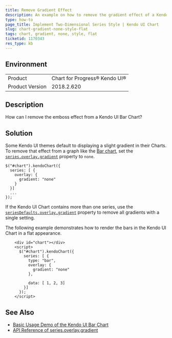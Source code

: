 ```yaml
---
title: Remove Gradient Effect
description: An example on how to remove the gradient effect of a Kendo UI Chart series for a two-dimensional style.
type: how-to
page_title: Implement Two-Dimensional Series Style | Kendo UI Chart
slug: chart-gradient-none-style-flat
tags: chart, gradient, none, style, flat
ticketid: 1170343
res_type: kb
---
```


## Environment

<table>
 <tr>
  <td>Product</td>
  <td>Chart for Progress® Kendo UI®</td>
 </tr>
 <tr>
  <td>Product Version</td>
  <td>2018.2.620</td>
 </tr>
</table>

## Description

How can I remove the emboss effect from a Kendo UI Bar Chart?

## Solution

Some Kendo UI themes default to displaying a slight gradient in their Charts. To remove that effect from a graph like the [Bar chart](https://demos.telerik.com/kendo-ui/bar-charts/index), set the [`series.overlay.gradient`](https://docs.telerik.com/kendo-ui/api/javascript/dataviz/ui/chart/configuration/series.overlay#series.overlay.gradient) property to `none`.

```
$("#chart").kendoChart({
  series: [ {
    overlay: {
      gradient: "none"
    }
  }]
  ...
});
```

If the Kendo UI Chart contains more than one series, use the [`seriesDefaults.overlay.gradient`](https://docs.telerik.com/kendo-ui/api/javascript/dataviz/ui/chart/configuration/seriesdefaults.overlay#seriesDefaults.overlay.gradient) property to remove all gradients with a single setting.

The following example demonstrates how to render the bars in the Kendo UI Chart in a flat appearance.

```dojo
    <div id="chart"></div>
    <script>
      $("#chart").kendoChart({
        series: [ {
          type: "bar",
          overlay: {
            gradient: "none"
          },

          data: [ 1, 2, 3]
        }]
      });
    </script>
```

## See Also

* [Basic Usage Demo of the Kendo UI Bar Chart](https://demos.telerik.com/kendo-ui/bar-charts/index)
* [API Reference of series.overlay.gradient](https://docs.telerik.com/kendo-ui/api/javascript/dataviz/ui/chart/configuration/series.overlay#series.overlay.gradient)
